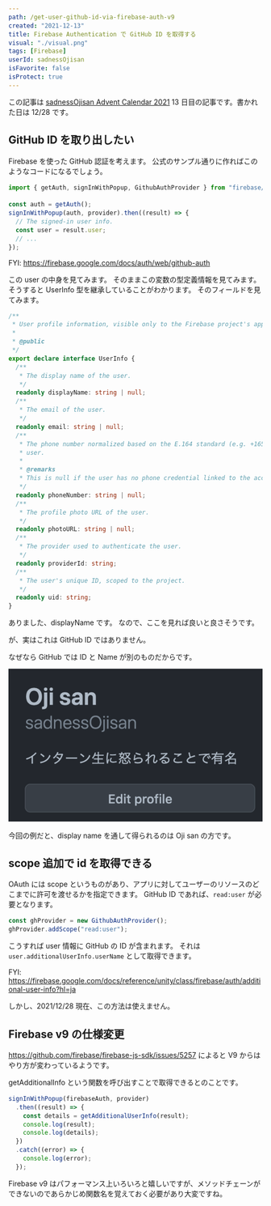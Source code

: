 ```yaml
---
path: /get-user-github-id-via-firebase-auth-v9
created: "2021-12-13"
title: Firebase Authentication で GitHub ID を取得する
visual: "./visual.png"
tags: [Firebase]
userId: sadnessOjisan
isFavorite: false
isProtect: true
---
```


この記事は [sadnessOjisan Advent Calendar 2021](https://adventar.org/calendars/7015) 13 日目の記事です。書かれた日は 12/28 です。

## GitHub ID を取り出したい

Firebase を使った GitHub 認証を考えます。
公式のサンプル通りに作ればこのようなコードになるでしょう。

```js
import { getAuth, signInWithPopup, GithubAuthProvider } from "firebase/auth";

const auth = getAuth();
signInWithPopup(auth, provider).then((result) => {
  // The signed-in user info.
  const user = result.user;
  // ...
});
```

FYI: https://firebase.google.com/docs/auth/web/github-auth

この user の中身を見てみます。
そのままこの変数の型定義情報を見てみます。
そうすると UserInfo 型を継承していることがわかります。
そのフィールドを見てみます。

```ts
/**
 * User profile information, visible only to the Firebase project's apps.
 *
 * @public
 */
export declare interface UserInfo {
  /**
   * The display name of the user.
   */
  readonly displayName: string | null;
  /**
   * The email of the user.
   */
  readonly email: string | null;
  /**
   * The phone number normalized based on the E.164 standard (e.g. +16505550101) for the
   * user.
   *
   * @remarks
   * This is null if the user has no phone credential linked to the account.
   */
  readonly phoneNumber: string | null;
  /**
   * The profile photo URL of the user.
   */
  readonly photoURL: string | null;
  /**
   * The provider used to authenticate the user.
   */
  readonly providerId: string;
  /**
   * The user's unique ID, scoped to the project.
   */
  readonly uid: string;
}
```

ありました、displayName です。
なので、ここを見れば良いと良さそうです。

が、実はこれは GitHub ID ではありません。

なぜなら GitHub では ID と Name が別のものだからです。

![GitHub](./gh.png)

今回の例だと、display name を通して得られるのは Oji san の方です。

## scope 追加で id を取得できる

OAuth には scope というものがあり、アプリに対してユーザーのリソースのどこまでに許可を渡せるかを指定できます。
GitHub ID であれば、`read:user` が必要となります。

```ts
const ghProvider = new GithubAuthProvider();
ghProvider.addScope("read:user");
```

こうすれば user 情報に GitHub の ID が含まれます。
それは `user.additionalUserInfo.userName` として取得できます。

FYI: https://firebase.google.com/docs/reference/unity/class/firebase/auth/additional-user-info?hl=ja

しかし、2021/12/28 現在、この方法は使えません。

## Firebase v9 の仕様変更

https://github.com/firebase/firebase-js-sdk/issues/5257 によると V9 からはやり方が変わっているようです。

getAdditionalInfo という関数を呼び出すことで取得できるとのことです。

```js
signInWithPopup(firebaseAuth, provider)
  .then((result) => {
    const details = getAdditionalUserInfo(result);
    console.log(result);
    console.log(details);
  })
  .catch((error) => {
    console.log(error);
  });
```

Firebase v9 はパフォーマンス上いろいろと嬉しいですが、メソッドチェーンができないのであらかじめ関数名を覚えておく必要があり大変ですね。
